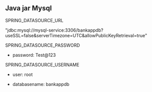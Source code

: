 ## Java jar Mysql 

SPRING_DATASOURCE_URL

"jdbc:mysql://mysql-service:3306/bankappdb?useSSL=false&serverTimezone=UTC&allowPublicKeyRetrieval=true"


SPRING_DATASOURCE_PASSWORD
- password: Test@123

SPRING_DATASOURCE_USERNAME
- user: root

- databasename: bankappdb

